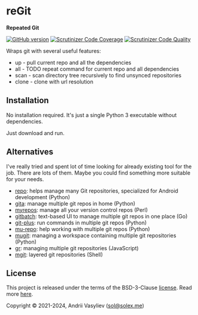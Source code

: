 # reGit

**Repeated Git**

[![GitHub version](https://badge.fury.io/gh/hiqsol%2Fregit.svg)](https://badge.fury.io/gh/hiqsol%2Fregit)
[![Scrutinizer Code Coverage](https://img.shields.io/scrutinizer/coverage/g/hiqsol/regit.svg)](https://scrutinizer-ci.com/g/hiqsol/regit/)
[![Scrutinizer Code Quality](https://img.shields.io/scrutinizer/g/hiqsol/regit.svg)](https://scrutinizer-ci.com/g/hiqsol/regit/)

Wraps git with several useful features:

- up - pull current repo and all the dependencies
- all - TODO repeat command for current repo and all dependencies
- scan - scan directory tree recursively to find unsynced repositories
- clone - clone with url resolution

## Installation

No installation required.
It's just a single Python 3 executable without dependencies.

Just download and run.

## Alternatives

I've really tried and spent lot of time looking for already existing tool for the job.
There are lots of them. Maybe you could find something more suitable for your needs.

- [repo]:       helps manage many Git repositories, specialized for Android development (Python)
- [gita]:       manage multiple git repos in home (Python)
- [myrepos]:    manage all your version control repos (Perl)
- [gitbatch]:   text-based UI to manage multiple git repos in one place (Go)
- [git-plus]:   run commands in multiple git repos (Python)
- [mu-repo]:    help working with multiple git repos (Python)
- [mugit]:      managing a workspace containing multiple git repositories (Python)
- [gr]:         managing multiple git repositories (JavaScript)
- [mgit]:       layered git repositories (Shell)

[repo]:         https://github.com/GerritCodeReview/git-repo
[gita]:         https://github.com/nosarthur/gita
[myrepos]:      https://github.com/RichiH/myrepos
[gitbatch]:     https://github.com/isacikgoz/gitbatch
[git-plus]:     https://github.com/tkrajina/git-plus
[mu-repo]:      https://github.com/fabioz/mu-repo/
[mugit]:        https://bitbucket.org/digitalstirling/mugit/
[gr]:           https://github.com/mixu/gr
[mgit]:         https://github.com/capr/mgit

## License

This project is released under the terms of the BSD-3-Clause [license](LICENSE).
Read more [here](http://choosealicense.com/licenses/bsd-3-clause).

Copyright © 2021-2024, Andrii Vasyliev (sol@solex.me)
